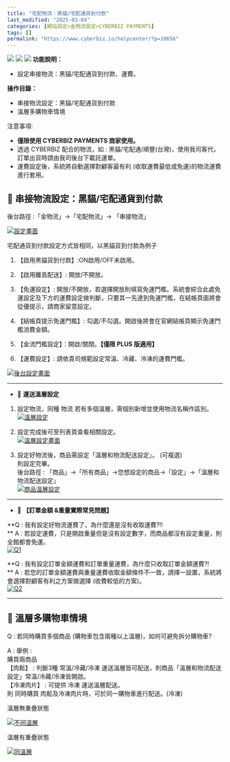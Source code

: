 ```yaml
---
title: "宅配物流：黑貓/宅配通貨到付款"
last_modified: "2025-03-04"
categories: [網站設定>金物流設定>CYBERBIZ PAYMENTS]
tags: []
permalink: "https://www.cyberbiz.io/helpcenter/?p=10656"
---
```


![](https://www.cyberbiz.io/helpcenter/wp-content/uploads/CYBPAYMENTS.png)
![](https://www.cyberbiz.io/helpcenter/wp-content/uploads/一般版3.png)
![](https://www.cyberbiz.io/helpcenter/wp-content/uploads/PLUS版3.png)
**功能說明：**  

* 設定串接物流：黑貓/宅配通貨到付款、運費。

**操作目錄：**

* 串接物流設定：黑貓/宅配通貨到付款
* 溫層多購物車情境 

注意事項:  

* **僅限使用 CYBERBIZ PAYMENTS 商家使用。**
* 透過 CYBERBIZ 配合的物流，如 : 黑貓/宅配通/順豐(台灣)，使用我司客代，訂單出貨時請由我司後台下載託運單。
* 運費設定後，系統將自動選擇對顧客最有利 (收取運費最低或免運)的物流運費進行套用。



## 📌 串接物流設定：黑貓/宅配通貨到付款


後台路徑 :「金物流」→「宅配物流」→ 「串接物流」  

[![設定畫面](https://www.cyberbiz.io/support/wp-content/uploads/黑貓宅配通貨到付款設定方式001.png)](https://www.cyberbiz.io/support/wp-content/uploads/黑貓宅配通貨到付款設定方式001.png)  

宅配通貨到付款設定方式皆相同，以黑貓貨到付款為例子  


1. 【啟用黑貓貨到付款】:ON啟用/OFF未啟用。


2. 【啟用離島配送】: 開放/不開放。


3. 【免運設定】: 開放/不開放，若選擇開放則填寫免運門檻。系統會綜合此處免運設定及下方的運費設定做判斷，只要其一先達到免運門檻，在結帳頁面將會從優提示，請商家留意設定。


4. 【結帳頁提示免運門檻】: 勾選/不勾選。開啟後將會在官網結帳頁顯示免運門檻消費金額。


5. 【金流門檻設定】：開啟/關閉。**【僅限 PLUS 版適用】**


6. 【運費設定】: 請依貴司規範設定常溫、冷藏、冷凍的運費門檻。


[![後台設定畫面](https://www.cyberbiz.io/support/wp-content/uploads/黑貓宅配通貨到付款設定方式002.png)](https://www.cyberbiz.io/support/wp-content/uploads/黑貓宅配通貨到付款設定方式002.png)  

* * *



* 📍 **運送溫層設定**


1. 設定物流，同種 物流 若有多個溫層，需個別新增並使用物流名稱作區別。  
[![溫層設定](https://www.cyberbiz.io/helpcenter/wp-content/uploads/物流運費設定06-1.png)](https://www.cyberbiz.io/helpcenter/wp-content/uploads/物流運費設定06-1.png)



2. 設定完成後可至列表頁查看相關設定。  
[![溫層設定畫面](https://www.cyberbiz.io/helpcenter/wp-content/uploads/物流運費設定07-1.png)](https://www.cyberbiz.io/helpcenter/wp-content/uploads/物流運費設定07-1.png)



3. 設定好物流後，商品需設定「溫層和物流配送設定」。 (可複選)  
則設定完畢。  
後台路徑 : 「商品」→「所有商品」→您想設定的商品→「設定」→「溫層和物流配送設定」  
[![商品溫層設定](https://www.cyberbiz.io/helpcenter/wp-content/uploads/物流運費設定08.png)](https://www.cyberbiz.io/helpcenter/wp-content/uploads/物流運費設定08.png)



* * *

* 📍 **【訂單金額 &重量實際常見問題】**

**Q : 我有設定好物流運費了，為什麼還是沒有收取運費?!!  
** A : 若設定運費，只是開啟重量但是沒有設定數字，而商品都沒有設定重量，則全館都會免運。  
[![Q1](https://www.cyberbiz.io/helpcenter/wp-content/uploads/物流運費設定04.png)](https://www.cyberbiz.io/helpcenter/wp-content/uploads/物流運費設定04.png)  

**Q : 我有設定訂單金額運費和訂單重量運費，為什麼只收取訂單金額運費?!  
** A : 若您的訂單金額運費與重量運費收取金額條件不一致，請擇一設置，系統將會選擇對顧客有利之方案做選擇 (收費較低的方案)。  
[![Q2](https://www.cyberbiz.io/helpcenter/wp-content/uploads/物流運費設定05.png)](https://www.cyberbiz.io/helpcenter/wp-content/uploads/物流運費設定05.png)  


* * *

## 📌 溫層多購物車情境



Q : 若同時購買多個商品 (購物車包含兩種以上溫層)，如何可避免拆分購物車?

A : 舉例 :  
購買兩商品  
【肉鬆】 : 判斷3種 常溫/冷藏/冷凍 運送溫層皆可配送，則商品「溫層和物流配送設定」常溫/冷藏/冷凍皆開啟。  
【冷凍肉片】 : 可提供 冷凍 運送溫層配送。  
則 同時購買 肉鬆及冷凍肉片時，可於同一購物車進行配送。(冷凍)  

溫層無重疊狀態

[![不同溫層](https://www.cyberbiz.io/helpcenter/wp-content/uploads/物流運費設定09-1.png)](https://www.cyberbiz.io/helpcenter/wp-content/uploads/物流運費設定09-1.png)

溫層有重疊狀態

[![同溫層](https://www.cyberbiz.io/helpcenter/wp-content/uploads/物流運費設定09-2.png)](https://www.cyberbiz.io/helpcenter/wp-content/uploads/物流運費設定09-2.png)

